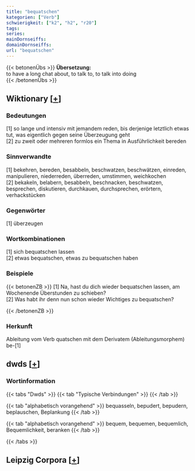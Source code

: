 ```yaml
---
title: "bequatschen"
kategorien: ["Verb"]
schwierigkeit: ["k2", "h2", "r20"]
tags:
series:
mainDornseiffs:
domainDornseiffs:
url: "bequatschen"
---
```


{{< betonenÜbs >}}
**Übersetzung:**  
to have a long chat about, to talk to, to talk into doing  
{{< /betonenÜbs >}}

## Wiktionary [[+](https://de.wiktionary.org/wiki/bequatschen)]

### Bedeutungen
[1] so lange und intensiv mit jemandem reden, bis derjenige letztlich etwas tut, was eigentlich gegen seine Überzeugung geht  
[2] zu zweit oder mehreren formlos ein Thema in Ausführlichkeit bereden  

### Sinnverwandte
[1] bekehren, bereden, besabbeln, beschwatzen, beschwätzen, einreden, manipulieren, niederreden, überreden, umstimmen, weichkochen  
[2] bekakeln, belabern, besabbeln, beschnacken, beschwatzen, besprechen, diskutieren, durchkauen, durchsprechen, erörtern, verhackstücken  

### Gegenwörter
[1] überzeugen  

### Wortkombinationen
[1] sich bequatschen lassen  
[2] etwas bequatschen, etwas zu bequatschen haben  

### Beispiele
{{< betonenZB >}}
[1] Na, hast du dich wieder bequatschen lassen, am Wochenende Überstunden zu schieben?  
[2] Was habt ihr denn nun schon wieder Wichtiges zu bequatschen?  

{{< /betonenZB >}}
### Herkunft
Ableitung vom Verb quatschen mit dem Derivatem (Ableitungsmorphem) be-[1]  



## dwds [[+](https://www.dwds.de/wb/bequatschen)]

### Wortinformation
{{< tabs "Dwds" >}}
{{< tab "Typische Verbindungen" >}}
{{< /tab >}}

{{< tab "alphabetisch vorangehend" >}}
bequasseln, bepudert, bepudern, beplauschen, Beplankung
{{< /tab >}}

{{< tab "alphabetisch vorangehend" >}}
bequem, bequemen, bequemlich, Bequemlichkeit, beranken
{{< /tab >}}

{{< /tabs >}}

## Leipzig Corpora [[+](https://corpora.uni-leipzig.de/en/res?word=bequatschen&corpusId=deu_newscrawl-public_2018)]

